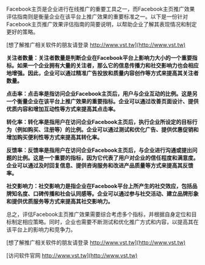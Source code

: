 Facebook主页是企业进行在线推广的重要工具之一，而Facebook主页推广效果评估指南则是衡量企业在该平台上推广效果的重要标准之一。以下是一份针对Facebook主页推广效果评估指南的简要说明，以帮助企业了解其表现情况和制定更好的策略。

[想了解推广相关软件的朋友请登录 http://www.vst.tw](http://www.vst.tw)

**关注者数量：关注者数量是判断企业在Facebook平台上影响力大小的一个重要指标。如果一个企业拥有大量的关注者，那么它的信息传播力和社交影响力也会相应地增强。因此，企业可以通过精准广告投放和质量内容创作等方式来提高其关注者数量。**

**点击率：点击率是指访问企业Facebook主页后，用户与企业互动的比例。这是另一个衡量企业在该平台上推广效果的重要指标。企业可以通过改善页面设计、提供优质内容和增加互动性等方式来提高其点击率。**

**转化率：转化率是指用户在访问企业Facebook主页后，执行企业所设定的目标行为（例如购买、注册等）的比例。企业可以通过测试和优化广告、提供优惠促销和增加购买便利性等方式来提高其转化率。**

**反馈率：反馈率是指用户在访问企业Facebook主页后，与企业进行沟通或提出问题的比例。这是一个重要的指标，因为它代表了用户对企业的信任程度和满意度。企业可以通过及时回复信息、提供咨询服务和改进产品质量等方式来提高其反馈率。**

**社交影响力：社交影响力是指企业在Facebook平台上所产生的社交效应，包括品牌知名度、口碑传播和社会认同感等。企业可以通过参与社交活动、建立品牌形象和提供优质服务等方式来提高其社交影响力。**

总之，评估Facebook主页推广效果需要综合考虑多个指标，并根据自身定位和目标制定相应策略。同时，企业也需要不断测试和优化推广方式和内容，以提高其在该平台上的影响力和竞争力。

[想了解推广相关软件的朋友请登录 http://www.vst.tw](http://www.vst.tw)


[访问软件官网 http://www.vst.tw](http://www.vst.tw)
